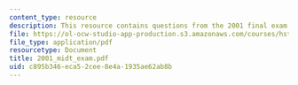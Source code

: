 ```yaml
---
content_type: resource
description: This resource contains questions from the 2001 final exam.
file: https://ol-ocw-studio-app-production.s3.amazonaws.com/courses/hst-176-cellular-and-molecular-immunology-fall-2005/c895b346eca52cee8e4a1935ae62ab8b_2001_midt_exam.pdf
file_type: application/pdf
resourcetype: Document
title: 2001_midt_exam.pdf
uid: c895b346-eca5-2cee-8e4a-1935ae62ab8b
---
```


